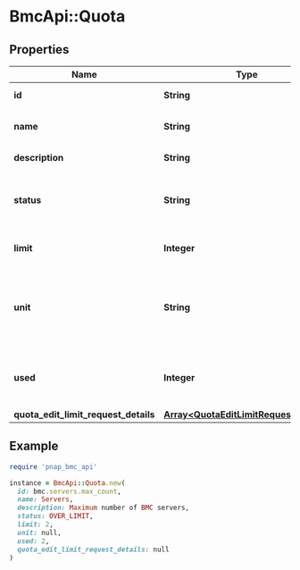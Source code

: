 # BmcApi::Quota

## Properties

| Name | Type | Description | Notes |
| ---- | ---- | ----------- | ----- |
| **id** | **String** | The ID of the Quota. |  |
| **name** | **String** | The name of the Quota. |  |
| **description** | **String** | The Quota description. |  |
| **status** | **String** | The status of the quota resource usage. |  |
| **limit** | **Integer** | The limit set for the quota. |  |
| **unit** | **String** | An enum field describing what the limit is measured in. |  |
| **used** | **Integer** | The quota used expressed as a number. |  |
| **quota_edit_limit_request_details** | [**Array&lt;QuotaEditLimitRequestDetails&gt;**](QuotaEditLimitRequestDetails.md) |  | [readonly] |

## Example

```ruby
require 'pnap_bmc_api'

instance = BmcApi::Quota.new(
  id: bmc.servers.max_count,
  name: Servers,
  description: Maximum number of BMC servers,
  status: OVER_LIMIT,
  limit: 2,
  unit: null,
  used: 2,
  quota_edit_limit_request_details: null
)
```

